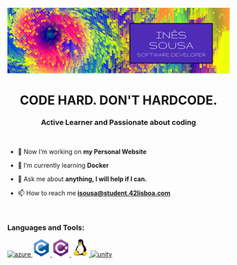 ![](https://github.com/isousa42/isousa42/blob/main/Banner.png) 

<h1 align="center">CODE HARD. DON'T HARDCODE.</h1>

<h3 align="center">Active Learner and Passionate about coding</h3>
<br>

- 🔭 Now I’m working on **my Personal Website** 

- 🌱 I’m currently learning **Docker**

- 💬 Ask me about **anything, I will help if I can.**

- 📫 How to reach me **isousa@student.42lisboa.com**

<br>

<h3 align="left">Languages and Tools:</h3>
<p align="left"> <a href="https://azure.microsoft.com/en-in/" target="_blank"> <img src="https://www.vectorlogo.zone/logos/microsoft_azure/microsoft_azure-icon.svg" alt="azure" width="40" height="40"/> </a> <a href="https://www.cprogramming.com/" target="_blank"> <img src="https://raw.githubusercontent.com/devicons/devicon/master/icons/c/c-original.svg" alt="c" width="40" height="40"/> </a> <a href="https://www.w3schools.com/cs/" target="_blank"> <img src="https://raw.githubusercontent.com/devicons/devicon/master/icons/csharp/csharp-original.svg" alt="csharp" width="40" height="40"/> </a> <a href="https://www.linux.org/" target="_blank"> <img src="https://raw.githubusercontent.com/devicons/devicon/master/icons/linux/linux-original.svg" alt="linux" width="40" height="40"/> </a> <a href="https://unity.com/" target="_blank"> <img src="https://www.vectorlogo.zone/logos/unity3d/unity3d-icon.svg" alt="unity" width="40" height="40"/> </a> </p>



